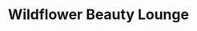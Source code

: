 ---
title: "Wildflower Beauty Lounge"
url: /grandview/wildflower-beauty-lounge/
shop: hairdresser
---